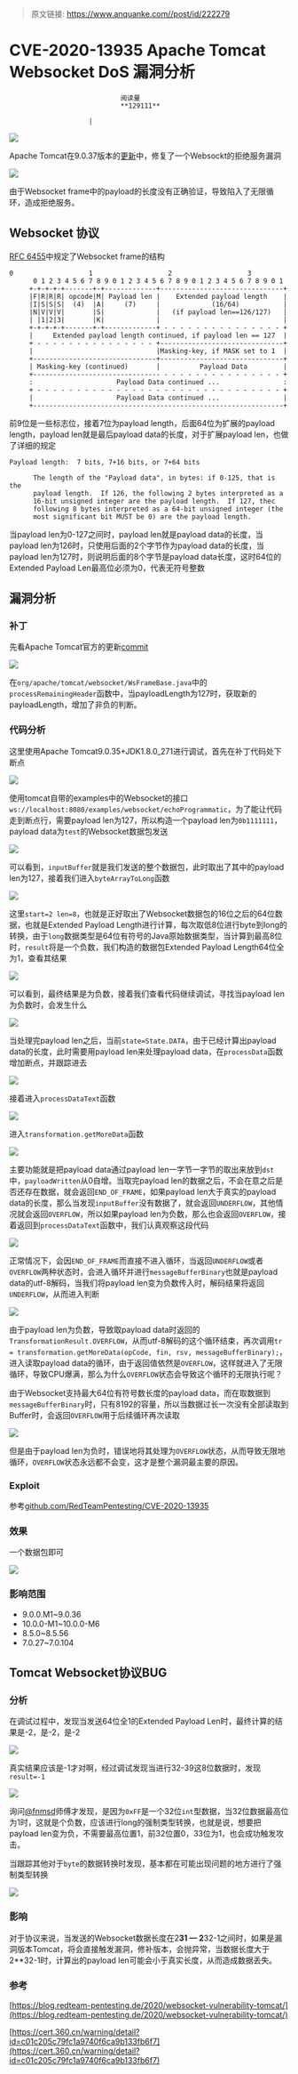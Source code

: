 > 原文链接: https://www.anquanke.com//post/id/222279 


# CVE-2020-13935 Apache Tomcat Websocket DoS 漏洞分析


                                阅读量   
                                **129111**
                            
                        |
                        
                                                                                    



[![](https://p1.ssl.qhimg.com/t01b723425d0de90e9e.jpg)](https://p1.ssl.qhimg.com/t01b723425d0de90e9e.jpg)



Apache Tomcat在9.0.37版本的[更新](https://tomcat.apache.org/security-9.html)中，修复了一个Websockt的拒绝服务漏洞

[![](https://p2.ssl.qhimg.com/t0151e67759da4acde1.png)](https://p2.ssl.qhimg.com/t0151e67759da4acde1.png)

由于Websocket frame中的payload的长度没有正确验证，导致陷入了无限循环，造成拒绝服务。



## Websocket 协议

[RFC 6455](https://tools.ietf.org/html/rfc6455#section-5.2)中规定了Websocket frame的结构

```
0                   1                   2                   3
      0 1 2 3 4 5 6 7 8 9 0 1 2 3 4 5 6 7 8 9 0 1 2 3 4 5 6 7 8 9 0 1
     +-+-+-+-+-------+-+-------------+-------------------------------+
     |F|R|R|R| opcode|M| Payload len |    Extended payload length    |
     |I|S|S|S|  (4)  |A|     (7)     |             (16/64)           |
     |N|V|V|V|       |S|             |   (if payload len==126/127)   |
     | |1|2|3|       |K|             |                               |
     +-+-+-+-+-------+-+-------------+ - - - - - - - - - - - - - - - +
     |     Extended payload length continued, if payload len == 127  |
     + - - - - - - - - - - - - - - - +-------------------------------+
     |                               |Masking-key, if MASK set to 1  |
     +-------------------------------+-------------------------------+
     | Masking-key (continued)       |          Payload Data         |
     +-------------------------------- - - - - - - - - - - - - - - - +
     :                     Payload Data continued ...                :
     + - - - - - - - - - - - - - - - - - - - - - - - - - - - - - - - +
     |                     Payload Data continued ...                |
     +---------------------------------------------------------------+
```

前9位是一些标志位，接着7位为payload length，后面64位为扩展的payload length，payload len就是最后payload data的长度，对于扩展payload len，也做了详细的规定

```
Payload length:  7 bits, 7+16 bits, or 7+64 bits

      The length of the "Payload data", in bytes: if 0-125, that is the
      payload length.  If 126, the following 2 bytes interpreted as a
      16-bit unsigned integer are the payload length.  If 127, thec
      following 8 bytes interpreted as a 64-bit unsigned integer (the
      most significant bit MUST be 0) are the payload length.

```

当payload len为0-127之间时，payload len就是payload data的长度，当payload len为126时，只使用后面的2个字节作为payload data的长度，当payload len为127时，则说明后面的8个字节是payload data长度，这时64位的Extended Payload Len最高位必须为0，代表无符号整数



## 漏洞分析

### <a class="reference-link" name="%E8%A1%A5%E4%B8%81"></a>补丁

先看Apache Tomcat官方的更新[commit](https://github.com/apache/tomcat/commit/40fa74c74822711ab878079d0a69f7357926723d)

[![](https://p5.ssl.qhimg.com/t0176919b3e35f24b08.png)](https://p5.ssl.qhimg.com/t0176919b3e35f24b08.png)

在`org/apache/tomcat/websocket/WsFrameBase.java`中的`processRemainingHeader`函数中，当payloadLength为127时，获取新的payloadLength，增加了非负的判断。

### <a class="reference-link" name="%E4%BB%A3%E7%A0%81%E5%88%86%E6%9E%90"></a>代码分析

这里使用Apache Tomcat9.0.35+JDK1.8.0_271进行调试，首先在补丁代码处下断点

[![](https://p4.ssl.qhimg.com/t0101ec2069a8ac61a7.png)](https://p4.ssl.qhimg.com/t0101ec2069a8ac61a7.png)

使用tomcat自带的examples中的Websocket的接口`ws://localhost:8080/examples/websocket/echoProgrammatic`，为了能让代码走到断点行，需要payload len为127，所以构造一个payload len为`0b1111111`，payload data为`test`的Websocket数据包发送

[![](https://p2.ssl.qhimg.com/t01769a267923b1fc0e.png)](https://p2.ssl.qhimg.com/t01769a267923b1fc0e.png)

可以看到，`inputBuffer`就是我们发送的整个数据包，此时取出了其中的payload len为127，接着我们进入`byteArrayToLong`函数

[![](https://p0.ssl.qhimg.com/t019bc85f35ef2b0046.png)](https://p0.ssl.qhimg.com/t019bc85f35ef2b0046.png)

这里`start=2 len=8`，也就是正好取出了Websocket数据包的16位之后的64位数据，也就是Extended Payload Length进行计算，每次取低8位进行byte到long的转换，由于`long`数据类型是64位有符号的Java原始数据类型，当计算到最高8位时，`result`将是一个负数，我们构造的数据包Extended Payload Length64位全为1，查看其结果

[![](https://p2.ssl.qhimg.com/t0196db322d0d23a095.png)](https://p2.ssl.qhimg.com/t0196db322d0d23a095.png)

可以看到，最终结果是为负数，接着我们查看代码继续调试，寻找当payload len为负数时，会发生什么

[![](https://p2.ssl.qhimg.com/t014ec923335e929a26.png)](https://p2.ssl.qhimg.com/t014ec923335e929a26.png)

当处理完payload len之后，当前`state=State.DATA`，由于已经计算出payload data的长度，此时需要用payload len来处理payload data，在`processData`函数增加断点，并跟踪进去

[![](https://p4.ssl.qhimg.com/t01327742f466199da4.png)](https://p4.ssl.qhimg.com/t01327742f466199da4.png)

接着进入`processDataText`函数

[![](https://p0.ssl.qhimg.com/t0174635c2e5b282fda.png)](https://p0.ssl.qhimg.com/t0174635c2e5b282fda.png)

进入`transformation.getMoreData`函数

[![](https://p3.ssl.qhimg.com/t01e39ea93d2f480d9b.png)](https://p3.ssl.qhimg.com/t01e39ea93d2f480d9b.png)

主要功能就是把payload data通过payload len一字节一字节的取出来放到`dst`中，`payloadWritten`从0自增。当取完payload len的数据之后，不会在意之后是否还存在数据，就会返回`END_OF_FRAME`，如果payload len大于真实的payload data的长度，那么当发现`inputBuffer`没有数据了，就会返回`UNDERFLOW`，其他情况就会返回`OVERFLOW`，所以如果payload len为负数，那么也会返回`OVERFLOW`，接着返回到`processDataText`函数中，我们认真观察这段代码

[![](https://p1.ssl.qhimg.com/t012be9a444ae156cbe.png)](https://p1.ssl.qhimg.com/t012be9a444ae156cbe.png)

正常情况下，会因`END_OF_FRAME`而直接不进入循环，当返回`UNDERFLOW`或者`OVERFLOW`两种状态时，会进入循环并进行`messageBufferBinary`也就是payload data的utf-8解码，当我们将payload len变为负数传入时，解码结果将返回`UNDERFLOW`，从而进入判断

[![](https://p1.ssl.qhimg.com/t0174d69425baca1b07.png)](https://p1.ssl.qhimg.com/t0174d69425baca1b07.png)

由于payload len为负数，导致取payload data时返回的`TransformationResult.OVERFLOW`，从而utf-8解码的这个循环结束，再次调用`tr = transformation.getMoreData(opCode, fin, rsv, messageBufferBinary);`，进入读取payload data的循环，由于返回值依然是`OVERFLOW`，这样就进入了无限循环，导致CPU爆满，那么为什么`OVERFLOW`状态会导致这个循环的无限执行呢？

由于Websocket支持最大64位有符号数长度的payload data，而在取数据到`messageBufferBinary`时，只有8192的容量，所以当数据过长一次没有全部读取到Buffer时，会返回`OVERFLOW`用于后续循环再次读取

[![](https://p0.ssl.qhimg.com/t01808ba58db24f5660.png)](https://p0.ssl.qhimg.com/t01808ba58db24f5660.png)

但是由于payload len为负时，错误地将其处理为`OVERFLOW`状态，从而导致无限地循环，`OVERFLOW`状态永远都不会变，这才是整个漏洞最主要的原因。

### <a class="reference-link" name="Exploit"></a>Exploit

参考[github.com/RedTeamPentesting/CVE-2020-13935](https://github.com/RedTeamPentesting/CVE-2020-13935)

### <a class="reference-link" name="%E6%95%88%E6%9E%9C"></a>效果

一个数据包即可

[![](https://p1.ssl.qhimg.com/t01828534c55e7f09cd.png)](https://p1.ssl.qhimg.com/t01828534c55e7f09cd.png)

### <a class="reference-link" name="%E5%BD%B1%E5%93%8D%E8%8C%83%E5%9B%B4"></a>影响范围
- 9.0.0.M1~9.0.36
- 10.0.0-M1~10.0.0-M6
- 8.5.0~8.5.56
- 7.0.27~7.0.104


## Tomcat Websocket协议BUG

### <a class="reference-link" name="%E5%88%86%E6%9E%90"></a>分析

在调试过程中，发现当发送64位全1的Extended Payload Len时，最终计算的结果是-2，是-2，是-2

[![](https://p3.ssl.qhimg.com/t014e3b22f8b1d4bd86.png)](https://p3.ssl.qhimg.com/t014e3b22f8b1d4bd86.png)

真实结果应该是-1才对啊，经过调试发现当进行32-39这8位数据时，发现`result=-1`

[![](https://p3.ssl.qhimg.com/t0135108ef72202c886.png)](https://p3.ssl.qhimg.com/t0135108ef72202c886.png)

询问[@fnmsd](https://github.com/fnmsd)师傅才发现，是因为`0xFF`是一个32位`int`型数据，当32位数据最高位为1时，这就是个负数，应该进行long的强制类型转换，也就是说，想要把payload len变为负，不需要最高位置1，前32位置0，33位为1，也会成功触发攻击。

当跟踪其他对于`byte`的数据转换时发现，基本都在可能出现问题的地方进行了强制类型转换

[![](https://p5.ssl.qhimg.com/t01621ffdde778740e3.png)](https://p5.ssl.qhimg.com/t01621ffdde778740e3.png)

### <a class="reference-link" name="%E5%BD%B1%E5%93%8D"></a>影响

对于协议来说，当发送的Websocket数据长度在2**31 — 2**32-1之间时，如果是漏洞版本Tomcat，将会直接触发漏洞，修补版本，会抛异常，当数据长度大于2**32-1时，计算出的payload len可能会小于真实长度，从而造成数据丢失。

### <a class="reference-link" name="%E5%8F%82%E8%80%83"></a>参考

[https://blog.redteam-pentesting.de/2020/websocket-vulnerability-tomcat/](https://blog.redteam-pentesting.de/2020/websocket-vulnerability-tomcat/)

[https://cert.360.cn/warning/detail?id=c01c205c79fc1a9740f6ca9b133fb6f7](https://cert.360.cn/warning/detail?id=c01c205c79fc1a9740f6ca9b133fb6f7)
